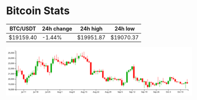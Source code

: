 # Bitcoin Stats

BTC/USDT|24h change|24h high|24h low|
|---|---|---|---|
|$19159.40|-1.44%|$19951.87|$19070.37|

<img src="./chart.svg">
